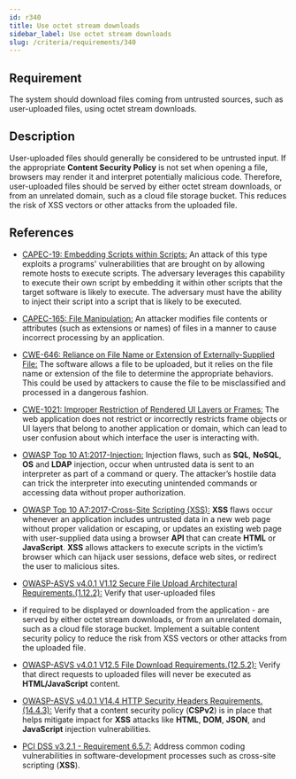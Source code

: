 ```yaml
---
id: r340
title: Use octet stream downloads
sidebar_label: Use octet stream downloads
slug: /criteria/requirements/340
---
```


## Requirement

The system should download files
coming from untrusted sources,
such as user-uploaded files,
using octet stream downloads.

## Description

User-uploaded files
should generally be considered
to be untrusted input.
If the appropriate **Content Security Policy**
is not set when opening a file,
browsers may render it
and interpret potentially malicious code.
Therefore,
user-uploaded files should be served
by either octet stream downloads,
or from an unrelated domain,
such as a cloud file storage bucket.
This reduces the risk of XSS vectors
or other attacks from the uploaded file.

## References

- [CAPEC-19: Embedding Scripts within Scripts:](https://capec.mitre.org/data/definitions/19.html)
An attack of this type exploits
a programs' vulnerabilities
that are brought on by allowing remote hosts
to execute scripts.
The adversary leverages this capability
to execute their own script
by embedding it within other scripts
that the target software is likely to execute.
The adversary must have the ability
to inject their script into a script
that is likely to be executed.

- [CAPEC-165: File Manipulation:](https://cwe.mitre.org/data/definitions/646.html)
An attacker modifies file contents
or attributes (such as extensions or names)
of files in a manner to cause
incorrect processing by an application.

- [CWE-646: Reliance on File Name or Extension of Externally-Supplied File:](https://cwe.mitre.org/data/definitions/646.html)
The software allows a file to be uploaded,
but it relies on the file name
or extension of the file
to determine the appropriate behaviors.
This could be used by attackers
to cause the file to be misclassified
and processed in a dangerous fashion.

- [CWE-1021: Improper Restriction of Rendered UI Layers or Frames:](https://cwe.mitre.org/data/definitions/1021.html)
The web application does not restrict
or incorrectly restricts frame objects
or UI layers that belong to another application or domain,
which can lead to user confusion
about which interface
the user is interacting with.

- [OWASP Top 10 A1:2017-Injection:](https://owasp.org/www-project-top-ten/OWASP_Top_Ten_2017/Top_10-2017_A1-Injection)
Injection flaws, such as **SQL**, **NoSQL**,
**OS** and **LDAP** injection,
occur when untrusted data
is sent to an interpreter
as part of a command or query.
The attacker’s hostile data
can trick the interpreter into executing
unintended commands or accessing data
without proper authorization.

- [OWASP Top 10 A7:2017-Cross-Site Scripting (XSS):](https://owasp.org/www-project-top-ten/OWASP_Top_Ten_2017/Top_10-2017_A7-Cross-Site_Scripting_(XSS))
**XSS** flaws occur
whenever an application includes untrusted data
in a new web page without proper validation
or escaping,
or updates an existing web page
with user-supplied data using a browser **API**
that can create **HTML** or **JavaScript**.
**XSS** allows attackers to execute scripts
in the victim’s browser
which can hijack user sessions,
deface web sites, or redirect the user
to malicious sites.

- [OWASP-ASVS v4.0.1 V1.12 Secure File Upload Architectural Requirements.(1.12.2):](https://owasp.org/www-pdf-archive/OWASP_Application_Security_Verification_Standard_4.0-en.pdf)
Verify that user-uploaded files
- if required to be displayed
or downloaded from the application -
are served by either octet stream downloads,
or from an unrelated domain,
such as a cloud file storage bucket.
Implement a suitable content
security policy to reduce the risk
from XSS vectors or other attacks
from the uploaded file.

- [OWASP-ASVS v4.0.1 V12.5 File Download Requirements.(12.5.2):](https://owasp.org/www-pdf-archive/OWASP_Application_Security_Verification_Standard_4.0-en.pdf)
Verify that direct requests
to uploaded files will never be executed
as **HTML/JavaScript** content.

- [OWASP-ASVS v4.0.1 V14.4 HTTP Security Headers Requirements.(14.4.3):](https://owasp.org/www-pdf-archive/OWASP_Application_Security_Verification_Standard_4.0-en.pdf)
Verify that a content security policy (**CSPv2**)
is in place that helps mitigate impact
for **XSS** attacks
like **HTML**, **DOM**, **JSON**,
and **JavaScript** injection vulnerabilities.

- [PCI DSS v3.2.1 - Requirement 6.5.7:](https://www.pcisecuritystandards.org/documents/PCI_DSS_v3-2-1.pdf)
Address common coding vulnerabilities
in software-development processes
such as cross-site scripting (**XSS**).
